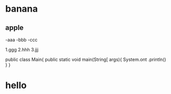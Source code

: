 # banana
## apple

-aaa
-bbb
-ccc

1.ggg
2.hhh
3.jjj

public class Main{
public static void main(String[ args){
System.ont .println()
}
}
# hello
